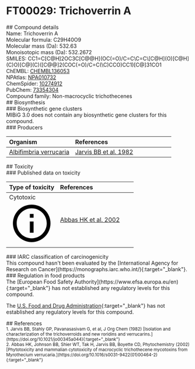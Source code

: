 
# FT00029: Trichoverrin A
<div class="molecule_image" style="float:left">
<img data-smiles= CC1=C[C@H]2OC3C[C@@H](OC(=O)/C=C\C=C\[C@H](O)[C@H](C)O)[C@](C)([C@@]2(COC(=O)/C=C(\C)CCO)CC1)[C@]31CO1 data-smiles-options="{ 'width': 350, 'height': 350 }" />
</div>
## Compound details
<div style="overflow:hidden">
Name: Trichoverrin A<br>
Molecular formula: C29H40O9<br>
Molecular mass (Da): 532.63<br>
Monoisotopic mass (Da): 532.2672<br>
<div class="break_all">
SMILES: CC1=C[C@H]2OC3C[C@@H](OC(=O)/C=C\C=C\[C@H](O)[C@H](C)O)[C@](C)([C@@]2(COC(=O)/C=C(\C)CCO)CC1)[C@]31CO1<br>
</div>
        ChEMBL: <a href=https://www.ebi.ac.uk/chembl/compound_report_card/CHEMBL136053 target="_blank">CHEMBL136053</a><br>
        NPAtlas: <a href=https://www.npatlas.org/explore/compounds/NPA010732 target="_blank">NPA010732</a><br>
        ChemSpider: <a href=https://www.chemspider.com/Chemical-Structure.10274912.html target="_blank">10274912</a><br>
        PubChem: <a href=https://pubchem.ncbi.nlm.nih.gov/compound/73354304 target="_blank">73354304</a><br>
    Compound family: Non-macrocyclic trichothecenes<br>
</div>

<div markdown="block" class="section">
## Biosynthesis
<div markdown="block" class="subsection">
### Biosynthetic gene clusters
<div markdown="block" class="indented_block">
MIBiG 3.0 does not contain any biosynthetic gene clusters for this compound.
</div>
</div>

<div markdown="block" class="subsection">
### Producers
<table>
<thead>
<tr>
<th style="text-align: left;" role="columnheader" width="40%" data-sort-default>Organism</th>
<th style="text-align: left;" role="columnheader" width="60%">References</th>
</tr>
</thead>
        <tr>
        <td style="text-align: left;"><a href="https://www.ncbi.nlm.nih.gov/Taxonomy/Browser/wwwtax.cgi?mode=Info&id=1859699" target="_blank">Albifimbria verrucaria</a></td>
        <td style="text-align: left;"><a href="#REF00468">Jarvis BB et al. 1982</a></td>
        </tr>
</table>
</div>
</div>

<div markdown="block" class="section">
## Toxicity
<div markdown="block" class="subsection">
### Published data on toxicity
<table>
<thead>
<tr>
<th style="text-align: left;" role="columnheader" width="40%" data-sort-default>Type of toxicity</th>
<th style="text-align: left;" role="columnheader" width="60%">References</th>
</tr>
</thead>
<tbody>
<tr>
<td style="text-align: left;">Cytotoxic <span class="twemoji" title="Toxic to cells"><svg xmlns="http://www.w3.org/2000/svg" viewBox="0 0 24 24"><path d="M11 9h2V7h-2m1 13c-4.41 0-8-3.59-8-8s3.59-8 8-8 8 3.59 8 8-3.59 8-8 8m0-18A10 10 0 0 0 2 12a10 10 0 0 0 10 10 10 10 0 0 0 10-10A10 10 0 0 0 12 2m-1 15h2v-6h-2v6Z"></path></svg></span></td>
<td style="text-align: left;"><a href="#REF00465">Abbas HK et al. 2002</a></td>
</tr>
</tbody>
</table>
</div>

<div markdown="block" class="subsection">
### IARC classification of carcinogenicity
<div markdown="block" class="indented_block">
This compound hasn't been evaluated by the [International Agency for Research on Cancer](https://monographs.iarc.who.int/){:target="_blank"}.<br>
</div>
</div>

<div markdown="block" class="subsection">
### Regulation in food products
<div markdown="block" class="indented_block">
The [European Food Safety Authority](https://www.efsa.europa.eu/en){:target="_blank"} has not established any regulatory levels for this compound. <br>

The [U.S. Food and Drug Administration](https://www.fda.gov/){:target="_blank"} has not established any regulatory levels for this compound. <br>

</div>
</div>

</div>

<div markdown="block" class="section">
## References
<div markdown="block" style="font-size: smaller;">
<span id=REF00468>
1. Jarvis BB, Stahly GP, Pavanasasivam G, et al, J Org Chem (1982) [Isolation and characterization of the trichoverroids and new roridins and verrucarins.](https://doi.org/10.1021/jo00345a044){:target="_blank"}<br>
</span>

<span id=REF00465>
2. Abbas HK, Johnson BB, Shier WT, Tak H, Jarvis BB, Boyette CD, Phytochemistry (2002) [Phytotoxicity and mammalian cytotoxicity of macrocyclic trichothecene mycotoxins from Myrothecium verrucaria.](https://doi.org/10.1016/s0031-9422(01)00464-2){:target="_blank"}<br>
</span>

</div>
</div>

<script type="text/javascript" src="https://unpkg.com/smiles-drawer@2.0.1/dist/smiles-drawer.min.js"></script>
<script>
    SmiDrawer.apply();
</script>